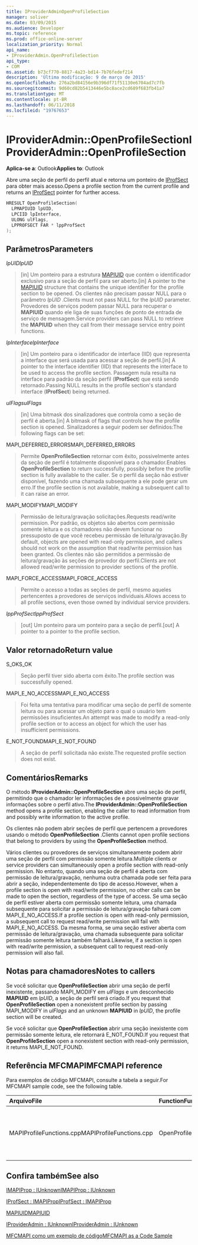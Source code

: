 ```yaml
---
title: IProviderAdminOpenProfileSection
manager: soliver
ms.date: 03/09/2015
ms.audience: Developer
ms.topic: reference
ms.prod: office-online-server
localization_priority: Normal
api_name:
- IProviderAdmin.OpenProfileSection
api_type:
- COM
ms.assetid: b73cf770-8817-4a23-bd14-7b76fedef214
description: 'Última modificação: 9 de março de 2015'
ms.openlocfilehash: 276a2bd84156e9b396df71f51130e6704ad7c7fb
ms.sourcegitcommit: 9d60cd82b5413446e5bc8ace2cd689f683fb41a7
ms.translationtype: MT
ms.contentlocale: pt-BR
ms.lasthandoff: 06/11/2018
ms.locfileid: "19767653"
---
```

# <a name="iprovideradminopenprofilesection"></a><span data-ttu-id="db16e-103">IProviderAdmin::OpenProfileSection</span><span class="sxs-lookup"><span data-stu-id="db16e-103">IProviderAdmin::OpenProfileSection</span></span>

  
  
<span data-ttu-id="db16e-104">**Aplica-se a**: Outlook</span><span class="sxs-lookup"><span data-stu-id="db16e-104">**Applies to**: Outlook</span></span> 
  
<span data-ttu-id="db16e-105">Abre uma seção de perfil do perfil atual e retorna um ponteiro de [IProfSect](iprofsectimapiprop.md) para obter mais acesso.</span><span class="sxs-lookup"><span data-stu-id="db16e-105">Opens a profile section from the current profile and returns an [IProfSect](iprofsectimapiprop.md) pointer for further access.</span></span> 
  
```cpp
HRESULT OpenProfileSection(
  LPMAPIUID lpUID,
  LPCIID lpInterface,
  ULONG ulFlags,
  LPPROFSECT FAR * lppProfSect
);
```

## <a name="parameters"></a><span data-ttu-id="db16e-106">Parâmetros</span><span class="sxs-lookup"><span data-stu-id="db16e-106">Parameters</span></span>

 <span data-ttu-id="db16e-107">_lpUID_</span><span class="sxs-lookup"><span data-stu-id="db16e-107">_lpUID_</span></span>
  
> <span data-ttu-id="db16e-108">[in] Um ponteiro para a estrutura [MAPIUID](mapiuid.md) que contém o identificador exclusivo para a seção de perfil para ser aberto.</span><span class="sxs-lookup"><span data-stu-id="db16e-108">[in] A pointer to the [MAPIUID](mapiuid.md) structure that contains the unique identifier for the profile section to be opened.</span></span> <span data-ttu-id="db16e-109">Os clientes não precisam passar NULL para o parâmetro _lpUID_ .</span><span class="sxs-lookup"><span data-stu-id="db16e-109">Clients must not pass NULL for the  _lpUID_ parameter.</span></span> <span data-ttu-id="db16e-110">Provedores de serviços podem passar NULL para recuperar o **MAPIUID** quando ele liga de suas funções de ponto de entrada de serviço de mensagem.</span><span class="sxs-lookup"><span data-stu-id="db16e-110">Service providers can pass NULL to retrieve the **MAPIUID** when they call from their message service entry point functions.</span></span> 
    
 <span data-ttu-id="db16e-111">_lpInterface_</span><span class="sxs-lookup"><span data-stu-id="db16e-111">_lpInterface_</span></span>
  
> <span data-ttu-id="db16e-112">[in] Um ponteiro para o identificador de interface (IID) que representa a interface que será usada para acessar a seção de perfil.</span><span class="sxs-lookup"><span data-stu-id="db16e-112">[in] A pointer to the interface identifier (IID) that represents the interface to be used to access the profile section.</span></span> <span data-ttu-id="db16e-113">Passagem nula resulta na interface para padrão da seção perfil (**IProfSect**) que está sendo retornado.</span><span class="sxs-lookup"><span data-stu-id="db16e-113">Passing NULL results in the profile section's standard interface (**IProfSect**) being returned.</span></span> 
    
 <span data-ttu-id="db16e-114">_ulFlags_</span><span class="sxs-lookup"><span data-stu-id="db16e-114">_ulFlags_</span></span>
  
> <span data-ttu-id="db16e-115">[in] Uma bitmask dos sinalizadores que controla como a seção de perfil é aberta.</span><span class="sxs-lookup"><span data-stu-id="db16e-115">[in] A bitmask of flags that controls how the profile section is opened.</span></span> <span data-ttu-id="db16e-116">Sinalizadores a seguir podem ser definidos:</span><span class="sxs-lookup"><span data-stu-id="db16e-116">The following flags can be set:</span></span>
    
<span data-ttu-id="db16e-117">MAPI_DEFERRED_ERRORS</span><span class="sxs-lookup"><span data-stu-id="db16e-117">MAPI_DEFERRED_ERRORS</span></span> 
  
> <span data-ttu-id="db16e-118">Permite **OpenProfileSection** retornar com êxito, possivelmente antes da seção de perfil é totalmente disponível para o chamador.</span><span class="sxs-lookup"><span data-stu-id="db16e-118">Enables **OpenProfileSection** to return successfully, possibly before the profile section is fully available to the caller.</span></span> <span data-ttu-id="db16e-119">Se o perfil da seção não estiver disponível, fazendo uma chamada subsequente a ele pode gerar um erro.</span><span class="sxs-lookup"><span data-stu-id="db16e-119">If the profile section is not available, making a subsequent call to it can raise an error.</span></span> 
    
<span data-ttu-id="db16e-120">MAPI_MODIFY</span><span class="sxs-lookup"><span data-stu-id="db16e-120">MAPI_MODIFY</span></span> 
  
> <span data-ttu-id="db16e-121">Permissão de leitura/gravação solicitações.</span><span class="sxs-lookup"><span data-stu-id="db16e-121">Requests read/write permission.</span></span> <span data-ttu-id="db16e-122">Por padrão, os objetos são abertos com permissão somente leitura e os chamadores não devem funcionar no pressuposto de que você recebeu permissão de leitura/gravação.</span><span class="sxs-lookup"><span data-stu-id="db16e-122">By default, objects are opened with read-only permission, and callers should not work on the assumption that read/write permission has been granted.</span></span> <span data-ttu-id="db16e-123">Os clientes não são permitidos a permissão de leitura/gravação às seções de provedor do perfil.</span><span class="sxs-lookup"><span data-stu-id="db16e-123">Clients are not allowed read/write permission to provider sections of the profile.</span></span>
    
<span data-ttu-id="db16e-124">MAPI_FORCE_ACCESS</span><span class="sxs-lookup"><span data-stu-id="db16e-124">MAPI_FORCE_ACCESS</span></span>
  
> <span data-ttu-id="db16e-125">Permite o acesso a todas as seções de perfil, mesmo aqueles pertencentes a provedores de serviços individuais.</span><span class="sxs-lookup"><span data-stu-id="db16e-125">Allows access to all profile sections, even those owned by individual service providers.</span></span>
    
 <span data-ttu-id="db16e-126">_lppProfSect_</span><span class="sxs-lookup"><span data-stu-id="db16e-126">_lppProfSect_</span></span>
  
> <span data-ttu-id="db16e-127">[out] Um ponteiro para um ponteiro para a seção de perfil.</span><span class="sxs-lookup"><span data-stu-id="db16e-127">[out] A pointer to a pointer to the profile section.</span></span>
    
## <a name="return-value"></a><span data-ttu-id="db16e-128">Valor retornado</span><span class="sxs-lookup"><span data-stu-id="db16e-128">Return value</span></span>

<span data-ttu-id="db16e-129">S_OK</span><span class="sxs-lookup"><span data-stu-id="db16e-129">S_OK</span></span> 
  
> <span data-ttu-id="db16e-130">Seção perfil tiver sido aberta com êxito.</span><span class="sxs-lookup"><span data-stu-id="db16e-130">The profile section was successfully opened.</span></span>
    
<span data-ttu-id="db16e-131">MAPI_E_NO_ACCESS</span><span class="sxs-lookup"><span data-stu-id="db16e-131">MAPI_E_NO_ACCESS</span></span> 
  
> <span data-ttu-id="db16e-132">Foi feita uma tentativa para modificar uma seção de perfil de somente leitura ou para acessar um objeto para o qual o usuário tem permissões insuficientes.</span><span class="sxs-lookup"><span data-stu-id="db16e-132">An attempt was made to modify a read-only profile section or to access an object for which the user has insufficient permissions.</span></span>
    
<span data-ttu-id="db16e-133">E_NOT_FOUND</span><span class="sxs-lookup"><span data-stu-id="db16e-133">MAPI_E_NOT_FOUND</span></span> 
  
> <span data-ttu-id="db16e-134">A seção de perfil solicitada não existe.</span><span class="sxs-lookup"><span data-stu-id="db16e-134">The requested profile section does not exist.</span></span>
    
## <a name="remarks"></a><span data-ttu-id="db16e-135">Comentários</span><span class="sxs-lookup"><span data-stu-id="db16e-135">Remarks</span></span>

<span data-ttu-id="db16e-136">O método **IProviderAdmin::OpenProfileSection** abre uma seção de perfil, permitindo que o chamador ler informações de e possivelmente gravar informações sobre o perfil ativo.</span><span class="sxs-lookup"><span data-stu-id="db16e-136">The **IProviderAdmin::OpenProfileSection** method opens a profile section, enabling the caller to read information from and possibly write information to the active profile.</span></span> 
  
<span data-ttu-id="db16e-137">Os clientes não podem abrir seções de perfil que pertencem a provedores usando o método **OpenProfileSection** .</span><span class="sxs-lookup"><span data-stu-id="db16e-137">Clients cannot open profile sections that belong to providers by using the **OpenProfileSection** method.</span></span> 
  
<span data-ttu-id="db16e-138">Vários clientes ou provedores de serviços simultaneamente podem abrir uma seção de perfil com permissão somente leitura.</span><span class="sxs-lookup"><span data-stu-id="db16e-138">Multiple clients or service providers can simultaneously open a profile section with read-only permission.</span></span> <span data-ttu-id="db16e-139">No entanto, quando uma seção de perfil é aberta com permissão de leitura/gravação, nenhuma outra chamada pode ser feita para abrir a seção, independentemente do tipo de acesso.</span><span class="sxs-lookup"><span data-stu-id="db16e-139">However, when a profile section is open with read/write permission, no other calls can be made to open the section, regardless of the type of access.</span></span> <span data-ttu-id="db16e-140">Se uma seção de perfil estiver aberta com permissão somente leitura, uma chamada subsequente para solicitar a permissão de leitura/gravação falhará com MAPI_E_NO_ACCESS.</span><span class="sxs-lookup"><span data-stu-id="db16e-140">If a profile section is open with read-only permission, a subsequent call to request read/write permission will fail with MAPI_E_NO_ACCESS.</span></span> <span data-ttu-id="db16e-141">Da mesma forma, se uma seção estiver aberta com permissão de leitura/gravação, uma chamada subsequente para solicitar permissão somente leitura também falhará.</span><span class="sxs-lookup"><span data-stu-id="db16e-141">Likewise, if a section is open with read/write permission, a subsequent call to request read-only permission will also fail.</span></span> 
  
## <a name="notes-to-callers"></a><span data-ttu-id="db16e-142">Notas para chamadores</span><span class="sxs-lookup"><span data-stu-id="db16e-142">Notes to callers</span></span>

<span data-ttu-id="db16e-143">Se você solicitar que **OpenProfileSection** abrir uma seção de perfil inexistente, passando MAPI_MODIFY em _ulFlags_ e um desconhecido **MAPIUID** em _lpUID_, a seção de perfil será criado.</span><span class="sxs-lookup"><span data-stu-id="db16e-143">If you request that **OpenProfileSection** open a nonexistent profile section by passing MAPI_MODIFY in  _ulFlags_ and an unknown **MAPIUID** in  _lpUID_, the profile section will be created.</span></span> 
  
<span data-ttu-id="db16e-144">Se você solicitar que **OpenProfileSection** abrir uma seção inexistente com permissão somente leitura, ele retornará E_NOT_FOUND.</span><span class="sxs-lookup"><span data-stu-id="db16e-144">If you request that **OpenProfileSection** open a nonexistent section with read-only permission, it returns MAPI_E_NOT_FOUND.</span></span> 
  
## <a name="mfcmapi-reference"></a><span data-ttu-id="db16e-145">Referência MFCMAPI</span><span class="sxs-lookup"><span data-stu-id="db16e-145">MFCMAPI reference</span></span>

<span data-ttu-id="db16e-146">Para exemplos de código MFCMAPI, consulte a tabela a seguir.</span><span class="sxs-lookup"><span data-stu-id="db16e-146">For MFCMAPI sample code, see the following table.</span></span>
  
|<span data-ttu-id="db16e-147">**Arquivo**</span><span class="sxs-lookup"><span data-stu-id="db16e-147">**File**</span></span>|<span data-ttu-id="db16e-148">**Function**</span><span class="sxs-lookup"><span data-stu-id="db16e-148">**Function**</span></span>|<span data-ttu-id="db16e-149">**Comment**</span><span class="sxs-lookup"><span data-stu-id="db16e-149">**Comment**</span></span>|
|:-----|:-----|:-----|
|<span data-ttu-id="db16e-150">MAPIProfileFunctions.cpp</span><span class="sxs-lookup"><span data-stu-id="db16e-150">MAPIProfileFunctions.cpp</span></span>  <br/> |<span data-ttu-id="db16e-151">OpenProfileSection</span><span class="sxs-lookup"><span data-stu-id="db16e-151">OpenProfileSection</span></span>  <br/> |<span data-ttu-id="db16e-152">MFCMAPI usa o método **IProviderAdmin::OpenProfileSection** para abrir uma seção de perfil do perfil atual.</span><span class="sxs-lookup"><span data-stu-id="db16e-152">MFCMAPI uses the **IProviderAdmin::OpenProfileSection** method to open a profile section from the current profile.</span></span>  <br/> |
   
## <a name="see-also"></a><span data-ttu-id="db16e-153">Confira também</span><span class="sxs-lookup"><span data-stu-id="db16e-153">See also</span></span>



[<span data-ttu-id="db16e-154">IMAPIProp : IUnknown</span><span class="sxs-lookup"><span data-stu-id="db16e-154">IMAPIProp : IUnknown</span></span>](imapipropiunknown.md)
  
[<span data-ttu-id="db16e-155">IProfSect : IMAPIProp</span><span class="sxs-lookup"><span data-stu-id="db16e-155">IProfSect : IMAPIProp</span></span>](iprofsectimapiprop.md)
  
[<span data-ttu-id="db16e-156">MAPIUID</span><span class="sxs-lookup"><span data-stu-id="db16e-156">MAPIUID</span></span>](mapiuid.md)
  
[<span data-ttu-id="db16e-157">IProviderAdmin : IUnknown</span><span class="sxs-lookup"><span data-stu-id="db16e-157">IProviderAdmin : IUnknown</span></span>](iprovideradminiunknown.md)


[<span data-ttu-id="db16e-158">MFCMAPI como um exemplo de código</span><span class="sxs-lookup"><span data-stu-id="db16e-158">MFCMAPI as a Code Sample</span></span>](mfcmapi-as-a-code-sample.md)

